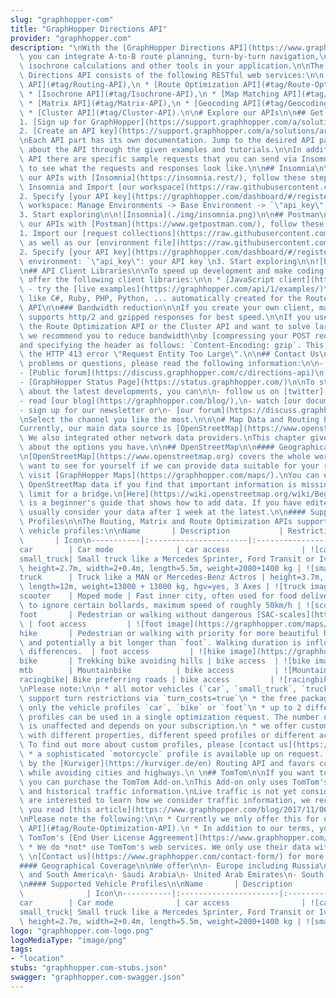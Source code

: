 ```yaml
---
slug: "graphhopper-com"
title: "GraphHopper Directions API"
provider: "graphhopper.com"
description: "\nWith the [GraphHopper Directions API](https://www.graphhopper.com/products/)\
  \ you can integrate A-to-B route planning, turn-by-turn navigation,\nroute optimization,\
  \ isochrone calculations and other tools in your application.\n\nThe GraphHopper\
  \ Directions API consists of the following RESTful web services:\n\n * [Routing\
  \ API](#tag/Routing-API),\n * [Route Optimization API](#tag/Route-Optimization-API),\n\
  \ * [Isochrone API](#tag/Isochrone-API),\n * [Map Matching API](#tag/Map-Matching-API),\n\
  \ * [Matrix API](#tag/Matrix-API),\n * [Geocoding API](#tag/Geocoding-API) and\n\
  \ * [Cluster API](#tag/Cluster-API).\n\n# Explore our APIs\n\n## Get started\n\n\
  1. [Sign up for GraphHopper](https://support.graphhopper.com/a/solutions/articles/44001976025)\n\
  2. [Create an API key](https://support.graphhopper.com/a/solutions/articles/44001976027)\n\
  \nEach API part has its own documentation. Jump to the desired API part and learn\
  \ about the API through the given examples and tutorials.\n\nIn addition, for each\
  \ API there are specific sample requests that you can send via Insomnia or Postman\
  \ to see what the requests and responses look like.\n\n## Insomnia\n\nTo explore\
  \ our APIs with [Insomnia](https://insomnia.rest/), follow these steps:\n\n1. Open\
  \ Insomnia and Import [our workspace](https://raw.githubusercontent.com/graphhopper/directions-api-doc/master/web/restclients/GraphHopper-Direction-API-Insomnia.json).\n\
  2. Specify [your API key](https://graphhopper.com/dashboard/#/register) in your\
  \ workspace: Manage Environments -> Base Environment -> `\"api_key\": your API key`\n\
  3. Start exploring\n\n![Insomnia](./img/insomnia.png)\n\n## Postman\n\nTo explore\
  \ our APIs with [Postman](https://www.getpostman.com/), follow these steps:\n\n\
  1. Import our [request collections](https://raw.githubusercontent.com/graphhopper/directions-api-doc/master/web/restclients/graphhopper_directions_api.postman_collection.json)\
  \ as well as our [environment file](https://raw.githubusercontent.com/graphhopper/directions-api-doc/master/web/restclients/graphhopper_directions_api.postman_environment.json).\n\
  2. Specify [your API key](https://graphhopper.com/dashboard/#/register) in your\
  \ environment: `\"api_key\": your API key`\n3. Start exploring\n\n![Postman](./img/postman.png)\n\
  \n## API Client Libraries\n\nTo speed up development and make coding easier, we\
  \ offer the following client libraries:\n\n * [JavaScript client](https://github.com/graphhopper/directions-api-js-client)\
  \ - try the [live examples](https://graphhopper.com/api/1/examples/)\n * [Others](https://github.com/graphhopper/directions-api-clients)\
  \ like C#, Ruby, PHP, Python, ... automatically created for the Route Optimization\
  \ API\n\n### Bandwidth reduction\n\nIf you create your own client, make sure it\
  \ supports http/2 and gzipped responses for best speed.\n\nIf you use the Matrix,\
  \ the Route Optimization API or the Cluster API and want to solve large problems,\
  \ we recommend you to reduce bandwidth\nby [compressing your POST request](https://gist.github.com/karussell/82851e303ea7b3459b2dea01f18949f4)\n\
  and specifying the header as follows: `Content-Encoding: gzip`. This will also avoid\
  \ the HTTP 413 error \"Request Entity Too Large\".\n\n## Contact Us\n\nIf you have\
  \ problems or questions, please read the following information:\n\n- [FAQ](https://graphhopper.com/api/1/docs/FAQ/)\n\
  - [Public forum](https://discuss.graphhopper.com/c/directions-api)\n- [Contact us](https://www.graphhopper.com/contact-form/)\n\
  - [GraphHopper Status Page](https://status.graphhopper.com/)\n\nTo stay informed\
  \ about the latest developments, you can\n\n- follow us on [twitter](https://twitter.com/graphhopper/),\n\
  - read [our blog](https://graphhopper.com/blog/),\n- watch [our documentation repository](https://github.com/graphhopper/directions-api-doc),\n\
  - sign up for our newsletter or\n- [our forum](https://discuss.graphhopper.com/c/directions-api).\n\
  \nSelect the channel you like the most.\n\n\n# Map Data and Routing Profiles\n\n\
  Currently, our main data source is [OpenStreetMap](https://www.openstreetmap.org).\
  \ We also integrated other network data providers.\nThis chapter gives an overview\
  \ about the options you have.\n\n## OpenStreetMap\n\n#### Geographical Coverage\n\
  \n[OpenStreetMap](https://www.openstreetmap.org) covers the whole world. If you\
  \ want to see for yourself if we can provide data suitable for your region,\nplease\
  \ visit [GraphHopper Maps](https://graphhopper.com/maps/).\nYou can edit and modify\
  \ OpenStreetMap data if you find that important information is missing, e.g. a weight\
  \ limit for a bridge.\n[Here](https://wiki.openstreetmap.org/wiki/Beginners%27_guide)\
  \ is a beginner's guide that shows how to add data. If you have edited data, we\
  \ usually consider your data after 1 week at the latest.\n\n#### Supported Vehicle\
  \ Profiles\n\nThe Routing, Matrix and Route Optimization APIs support the following\
  \ vehicle profiles:\n\nName       | Description           | Restrictions       \
  \       | Icon\n-----------|:----------------------|:--------------------------|:---------------------------------------------------------\n\
  car        | Car mode              | car access                | ![car image](https://graphhopper.com/maps/img/car.png)\n\
  small_truck| Small truck like a Mercedes Sprinter, Ford Transit or Iveco Daily |\
  \ height=2.7m, width=2+0.4m, length=5.5m, weight=2080+1400 kg | ![small truck image](https://graphhopper.com/maps/img/small_truck.png)\n\
  truck      | Truck like a MAN or Mercedes-Benz Actros | height=3.7m, width=2.6+0.5m,\
  \ length=12m, weight=13000 + 13000 kg, hgv=yes, 3 Axes | ![truck image](https://graphhopper.com/maps/img/truck.png)\n\
  scooter    | Moped mode | Fast inner city, often used for food delivery, is able\
  \ to ignore certain bollards, maximum speed of roughly 50km/h | ![scooter image](https://graphhopper.com/maps/img/scooter.png)\n\
  foot       | Pedestrian or walking without dangerous [SAC-scales](https://wiki.openstreetmap.org/wiki/Key:sac_scale)\
  \ | foot access         | ![foot image](https://graphhopper.com/maps/img/foot.png)\n\
  hike       | Pedestrian or walking with priority for more beautiful hiking tours\
  \ and potentially a bit longer than `foot`. Walking duration is influenced by elevation\
  \ differences.  | foot access         | ![hike image](https://graphhopper.com/maps/img/hike.png)\n\
  bike       | Trekking bike avoiding hills | bike access  | ![bike image](https://graphhopper.com/maps/img/bike.png)\n\
  mtb        | Mountainbike          | bike access         | ![Mountainbike image](https://graphhopper.com/maps/img/mtb.png)\n\
  racingbike| Bike preferring roads | bike access         | ![racingbike image](https://graphhopper.com/maps/img/racingbike.png)\n\
  \nPlease note:\n\n * all motor vehicles (`car`, `small_truck`, `truck` and `scooter`)\
  \ support turn restrictions via `turn_costs=true`\n * the free package supports\
  \ only the vehicle profiles `car`, `bike` or `foot`\n * up to 2 different vehicle\
  \ profiles can be used in a single optimization request. The number of vehicles\
  \ is unaffected and depends on your subscription.\n * we offer custom vehicle profiles\
  \ with different properties, different speed profiles or different access options.\
  \ To find out more about custom profiles, please [contact us](https://www.graphhopper.com/contact-form/).\n\
  \ * a sophisticated `motorcycle` profile is available up on request. It is powered\
  \ by the [Kurviger](https://kurviger.de/en) Routing API and favors curves and slopes\
  \ while avoiding cities and highways.\n \n## TomTom\n\nIf you want to include traffic,\
  \ you can purchase the TomTom Add-on.\nThis Add-on only uses TomTom's road network\
  \ and historical traffic information.\nLive traffic is not yet considered. If you\
  \ are interested to learn how we consider traffic information, we recommend that\
  \ you read [this article](https://www.graphhopper.com/blog/2017/11/06/time-dependent-optimization/).\n\
  \nPlease note the following:\n\n * Currently we only offer this for our [Route Optimization\
  \ API](#tag/Route-Optimization-API).\n * In addition to our terms, you need to accept\
  \ TomTom's [End User License Aggreement](https://www.graphhopper.com/tomtom-end-user-license-agreement/).\n\
  \ * We do *not* use TomTom's web services. We only use their data with our software.\n\
  \ \n[Contact us](https://www.graphhopper.com/contact-form/) for more details.\n\n\
  #### Geographical Coverage\n\nWe offer\n\n- Europe including Russia\n- North, Central\
  \ and South America\n- Saudi Arabia\n- United Arab Emirates\n- South Africa\n- Australia\n\
  \n#### Supported Vehicle Profiles\n\nName       | Description           | Restrictions\
  \              | Icon\n-----------|:----------------------|:--------------------------|:---------------------------------------------------------\n\
  car        | Car mode              | car access                | ![car image](https://graphhopper.com/maps/img/car.png)\n\
  small_truck| Small truck like a Mercedes Sprinter, Ford Transit or Iveco Daily |\
  \ height=2.7m, width=2+0.4m, length=5.5m, weight=2080+1400 kg | ![small truck image](https://graphhopper.com/maps/img/small_truck.png)\n"
logo: "graphhopper.com-logo.png"
logoMediaType: "image/png"
tags:
- "location"
stubs: "graphhopper.com-stubs.json"
swagger: "graphhopper.com-swagger.json"
---
```

